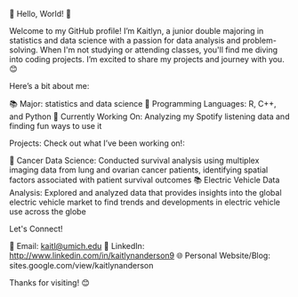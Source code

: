 👋 Hello, World! 🌟

Welcome to my GitHub profile! I’m Kaitlyn, a junior double majoring in statistics and data science with a passion for data analysis and problem-solving. When I'm not studying or attending classes, you'll find me diving into coding projects. I’m excited to share my projects and journey with you. 😊

Here’s a bit about me:

📚 Major: statistics and data science
🧠 Programming Languages: R, C++, and Python
🌱 Currently Working On: Analyzing my Spotify listening data and finding fun ways to use it

Projects:
Check out what I’ve been working on!: 

🔧 Cancer Data Science: Conducted survival analysis using multiplex imaging data from lung and ovarian cancer patients, identifying spatial factors associated with patient survival outcomes
📚 Electric Vehicle Data Analysis: Explored and analyzed data that provides insights into the global electric vehicle market to find trends and developments in electric vehicle use across the globe

Let's Connect!

📧 Email: kaitl@umich.edu
💼 LinkedIn: http://www.linkedin.com/in/kaitlynanderson9
🌐 Personal Website/Blog: sites.google.com/view/kaitlynanderson

Thanks for visiting! 😊
